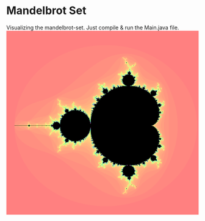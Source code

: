 # Mandelbrot Set
Visualizing the mandelbrot-set. Just compile & run the Main.java file.
![alt mandelbrot-set image](https://raw.githubusercontent.com/galustian/mandelbrot-set/master/mandelbrot.png)
